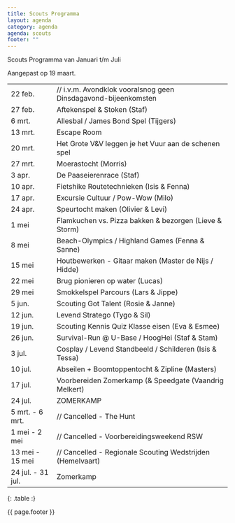 ```yaml
---
title: Scouts Programma
layout: agenda
category: agenda
agenda: scouts
footer: ""
---
```


Scouts Programma van Januari t/m Juli

Aangepast op 19 maart.

| | |
|---|---|
| 22 feb. | // i.v.m. Avondklok vooralsnog geen Dinsdagavond-bijeenkomsten |
| 27 feb. | Aftekenspel & Stoken (Staf) |
| 6 mrt. | Allesbal / James Bond Spel (Tijgers) |
| 13 mrt. | Escape Room |
| 20 mrt. | Het Grote V&V leggen je het Vuur aan de schenen spel |
| 27 mrt. | Moerastocht (Morris)  |
| 3 apr. | De Paaseierenrace (Staf) |
| 10 apr. | Fietshike Routetechnieken (Isis & Fenna) |
| 17 apr. | Excursie Cultuur / Pow-Wow (Milo) |
| 24 apr. | Speurtocht maken (Olivier & Levi) |
| 1 mei | Flamkuchen vs. Pizza bakken & bezorgen (Lieve & Storm) |
| 8 mei | Beach-Olympics / Highland Games (Fenna & Sanne) |
| 15 mei | Houtbewerken - Gitaar maken (Master de Nijs / Hidde) |
| 22 mei | Brug pionieren op water (Lucas) |
| 29 mei | Smokkelspel Parcours (Lars & Jippe) |
| 5 jun. | Scouting Got Talent (Rosie & Janne) |
| 12 jun. | Levend Stratego (Tygo & Sil) |
| 19 jun. | Scouting Kennis Quiz Klasse eisen (Eva & Esmee) |
| 26 jun. | Survival-Run @ U-Base / HoogHei (Staf & Stam) |
| 3 jul. | Cosplay / Levend Standbeeld / Schilderen (Isis & Tessa) |
| 10 jul. | Abseilen + Boomtoppentocht & Zipline  (Masters) |
| 17 jul. | Voorbereiden Zomerkamp (& Speedgate (Vaandrig Melkert) |
| 24 jul. | ZOMERKAMP |
| 5 mrt. - 6 mrt. | // Cancelled - The Hunt |
| 1 mei - 2 mei | // Cancelled - Voorbereidingsweekend RSW |
| 13 mei - 15 mei | // Cancelled - Regionale Scouting Wedstrijden (Hemelvaart) |
| 24 jul. - 31 jul. | Zomerkamp |
{: .table :}

{{ page.footer }}
